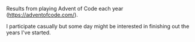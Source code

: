 Results from playing Advent of Code each year (https://adventofcode.com/).

I participate casually but some day might be interested in finishing out the years I've started.
